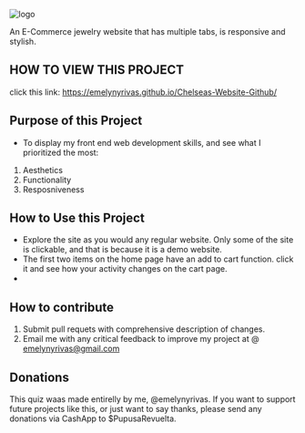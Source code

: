 ![logo](https://user-images.githubusercontent.com/101910013/220187933-cf782651-90a2-4cd9-81ed-71959b9498fb.jpg)

An E-Commerce jewelry website that has multiple tabs, is responsive and stylish.


## HOW TO VIEW THIS PROJECT
click this link: https://emelynyrivas.github.io/Chelseas-Website-Github/

## Purpose of this Project 
- To display my front end web development skills, and see what I prioritized the most:
1. Aesthetics
2. Functionality
3. Resposniveness


## How to Use this Project
- Explore the site as you would any regular website. Only some of the site is clickable, and that is because it is a demo website.
- The first two items on the home page have an add to cart function. click it and see how your activity changes on the cart page.
- 




## How to contribute 
1. Submit pull requets with comprehensive description of changes.
2. Email me with any critical feedback to improve my project at @ emelynyrivas@gmail.com


## Donations
This quiz waas made entirelly by me, @emelynyrivas. If you want to support future projects like this, or just want to say thanks, please send any donations via CashApp to $PupusaRevuelta.
